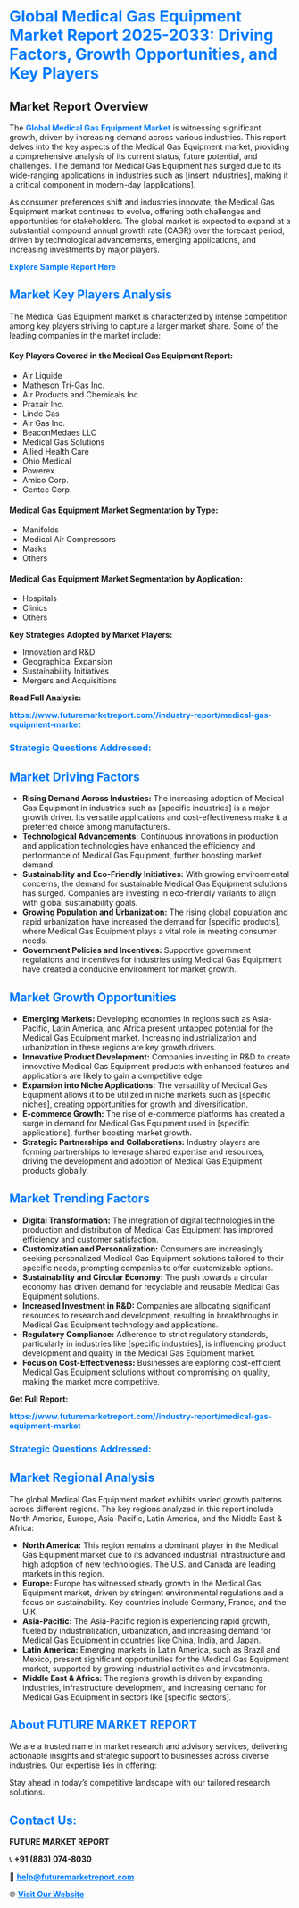 <h1 style="color: #007BFF;">Global Medical Gas Equipment Market Report 2025-2033: Driving Factors, Growth Opportunities, and Key Players</h1>

<section id="overview">
<h2>Market Report Overview</h2>
<p>The <a href="https://www.futuremarketreport.com//industry-report/medical-gas-equipment-market" style="color: #007BFF; text-decoration: none;"><strong>Global Medical Gas Equipment Market</strong></a> is witnessing significant growth, driven by increasing demand across various industries. This report delves into the key aspects of the Medical Gas Equipment market, providing a comprehensive analysis of its current status, future potential, and challenges. The demand for Medical Gas Equipment has surged due to its wide-ranging applications in industries such as [insert industries], making it a critical component in modern-day [applications].</p>
<p>As consumer preferences shift and industries innovate, the Medical Gas Equipment market continues to evolve, offering both challenges and opportunities for stakeholders. The global market is expected to expand at a substantial compound annual growth rate (CAGR) over the forecast period, driven by technological advancements, emerging applications, and increasing investments by major players.</p>
</section>

<section id="overview">
<p><a href="https://www.futuremarketreport.com//request-sample/reportId=59482" style="color: #007BFF; text-decoration: none;"><strong>Explore Sample Report Here</strong></a></p>
</section>

<section id="key-players">
<h2 style="color: #007BFF;">Market Key Players Analysis</h2>
<p>The Medical Gas Equipment market is characterized by intense competition among key players striving to capture a larger market share. Some of the leading companies in the market include:</p>
<h4>Key Players Covered in the Medical Gas Equipment Report:</h4>
<ul><li>Air Liquide</li><li>Matheson Tri-Gas Inc.</li><li>Air Products and Chemicals Inc.</li><li>Praxair Inc.</li><li>Linde Gas</li><li>Air Gas Inc.</li><li>BeaconMedaes LLC</li><li>Medical Gas Solutions</li><li>Allied Health Care</li><li>Ohio Medical</li><li>Powerex.</li><li>Amico Corp.</li><li>Gentec Corp.</li></ul>
<h4>Medical Gas Equipment Market Segmentation by Type:</h4>
<ul><li>Manifolds</li><li>Medical Air Compressors</li><li>Masks</li><li>Others</li></ul>

<h4>Medical Gas Equipment Market Segmentation by Application:</h4>
<ul><li>Hospitals</li><li>Clinics</li><li>Others</li></ul>
<p><strong>Key Strategies Adopted by Market Players:</strong></p>
<ul>
<li>Innovation and R&D</li>
<li>Geographical Expansion</li>
<li>Sustainability Initiatives</li>
<li>Mergers and Acquisitions</li>
</ul>
</section>

<section>
<p><strong>Read Full Analysis: </strong></p><a href="https://www.futuremarketreport.com//industry-report/medical-gas-equipment-market" style="color: #007BFF; text-decoration: none;"><strong>https://www.futuremarketreport.com//industry-report/medical-gas-equipment-market</strong></a>
<h3 style="color: #007BFF;">Strategic Questions Addressed:</h3>
</section>

<section id="driving-factors">
<h2 style="color: #007BFF;">Market Driving Factors</h2>
<ul>
<li><strong>Rising Demand Across Industries:</strong> The increasing adoption of Medical Gas Equipment in industries such as [specific industries] is a major growth driver. Its versatile applications and cost-effectiveness make it a preferred choice among manufacturers.</li>
<li><strong>Technological Advancements:</strong> Continuous innovations in production and application technologies have enhanced the efficiency and performance of Medical Gas Equipment, further boosting market demand.</li>
<li><strong>Sustainability and Eco-Friendly Initiatives:</strong> With growing environmental concerns, the demand for sustainable Medical Gas Equipment solutions has surged. Companies are investing in eco-friendly variants to align with global sustainability goals.</li>
<li><strong>Growing Population and Urbanization:</strong> The rising global population and rapid urbanization have increased the demand for [specific products], where Medical Gas Equipment plays a vital role in meeting consumer needs.</li>
<li><strong>Government Policies and Incentives:</strong> Supportive government regulations and incentives for industries using Medical Gas Equipment have created a conducive environment for market growth.</li>
</ul>
</section>

<section id="growth-opportunities">
<h2 style="color: #007BFF;">Market Growth Opportunities</h2>
<ul>
<li><strong>Emerging Markets:</strong> Developing economies in regions such as Asia-Pacific, Latin America, and Africa present untapped potential for the Medical Gas Equipment market. Increasing industrialization and urbanization in these regions are key growth drivers.</li>
<li><strong>Innovative Product Development:</strong> Companies investing in R&D to create innovative Medical Gas Equipment products with enhanced features and applications are likely to gain a competitive edge.</li>
<li><strong>Expansion into Niche Applications:</strong> The versatility of Medical Gas Equipment allows it to be utilized in niche markets such as [specific niches], creating opportunities for growth and diversification.</li>
<li><strong>E-commerce Growth:</strong> The rise of e-commerce platforms has created a surge in demand for Medical Gas Equipment used in [specific applications], further boosting market growth.</li>
<li><strong>Strategic Partnerships and Collaborations:</strong> Industry players are forming partnerships to leverage shared expertise and resources, driving the development and adoption of Medical Gas Equipment products globally.</li>
</ul>
</section>

<section id="trending-factors">
<h2 style="color: #007BFF;">Market Trending Factors</h2>
<ul>
<li><strong>Digital Transformation:</strong> The integration of digital technologies in the production and distribution of Medical Gas Equipment has improved efficiency and customer satisfaction.</li>
<li><strong>Customization and Personalization:</strong> Consumers are increasingly seeking personalized Medical Gas Equipment solutions tailored to their specific needs, prompting companies to offer customizable options.</li>
<li><strong>Sustainability and Circular Economy:</strong> The push towards a circular economy has driven demand for recyclable and reusable Medical Gas Equipment solutions.</li>
<li><strong>Increased Investment in R&D:</strong> Companies are allocating significant resources to research and development, resulting in breakthroughs in Medical Gas Equipment technology and applications.</li>
<li><strong>Regulatory Compliance:</strong> Adherence to strict regulatory standards, particularly in industries like [specific industries], is influencing product development and quality in the Medical Gas Equipment market.</li>
<li><strong>Focus on Cost-Effectiveness:</strong> Businesses are exploring cost-efficient Medical Gas Equipment solutions without compromising on quality, making the market more competitive.</li>
</ul>
</section>

<section>
<p><strong>Get Full Report: </strong></p><a href="https://www.futuremarketreport.com//industry-report/medical-gas-equipment-market" style="color: #007BFF; text-decoration: none;"><strong>https://www.futuremarketreport.com//industry-report/medical-gas-equipment-market</strong></a>
<h3 style="color: #007BFF;">Strategic Questions Addressed:</h3>
</section>


<section id="regional-analysis">
<h2 style="color: #007BFF;">Market Regional Analysis</h2>
<p>The global Medical Gas Equipment market exhibits varied growth patterns across different regions. The key regions analyzed in this report include North America, Europe, Asia-Pacific, Latin America, and the Middle East & Africa:</p>
<ul>
<li><strong>North America:</strong> This region remains a dominant player in the Medical Gas Equipment market due to its advanced industrial infrastructure and high adoption of new technologies. The U.S. and Canada are leading markets in this region.</li>
<li><strong>Europe:</strong> Europe has witnessed steady growth in the Medical Gas Equipment market, driven by stringent environmental regulations and a focus on sustainability. Key countries include Germany, France, and the U.K.</li>
<li><strong>Asia-Pacific:</strong> The Asia-Pacific region is experiencing rapid growth, fueled by industrialization, urbanization, and increasing demand for Medical Gas Equipment in countries like China, India, and Japan.</li>
<li><strong>Latin America:</strong> Emerging markets in Latin America, such as Brazil and Mexico, present significant opportunities for the Medical Gas Equipment market, supported by growing industrial activities and investments.</li>
<li><strong>Middle East & Africa:</strong> The region’s growth is driven by expanding industries, infrastructure development, and increasing demand for Medical Gas Equipment in sectors like [specific sectors].</li>
</ul>
</section>

<footer>
<h2 style="color: #007BFF;">About FUTURE MARKET REPORT</h2>
<p>We are a trusted name in market research and advisory services, delivering actionable insights and strategic support to businesses across diverse industries. Our expertise lies in offering:</p>

<p>Stay ahead in today’s competitive landscape with our tailored research solutions.</p>

<h2 style="color: #007BFF;">Contact Us:</h2>
<p><strong>FUTURE MARKET REPORT</strong></p>
<p>📞 <strong>+91 (883) 074-8030</strong></p>
<p>📧 <strong><a href="mailto:help@futuremarketreport.com" style="color: #007BFF;">help@futuremarketreport.com</a></strong></p>
<p>🌐 <strong><a href="https://www.futuremarketreport.com/" style="color: #007BFF;">Visit Our Website</a></strong></p>
</footer>